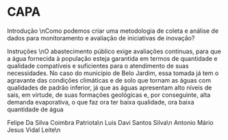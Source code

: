 # CAPA
Introdução
\nComo podemos criar uma metodologia de coleta e análise de dados para monitoramento e avaliação de
iniciativas de inovação?

Instruções
\nO abastecimento público exige avaliações continuas, para que a água
fornecida à população esteja garantida em termos de quantidade e qualidade
compatíveis e suficientes para o atendimento de suas necessidades. No caso do
município de Belo Jardim, essa tomada já tem o agravante das condições
climáticas e de solo que tornam as águas com qualidades de padrão inferior, já
que as águas apresentam alto níveis de sais, em virtude, de suas formações
geológicas e, por conseguinte, alta demanda evaporativa, o que faz ora ter baixa
qualidade, ora baixa quantidade de água

Felipe Da Silva Coimbra Patriota\n
Luis Davi Santos Silva\n
Antonio Mário Jesus Vidal Leite\n

